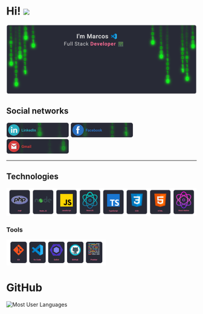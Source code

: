 # Hi! <img src="https://raw.githubusercontent.com/aemmadi/aemmadi/master/wave.gif" width="30"/>

![header](./.github/header.png)

## Social networks

[![LinkedIn](./.github/linkedin.png)](https://www.linkedin.com/in/marcos-proença-5820101b1/) [![Facebo4ok](./.github/facebook.png)](https://www.facebook.com/marcos.proenca.186/) [![Gmail](./.github/gmail.png)](mailto:marcosproenca144@gmail.com)

<hr>

## Technologies

![Technologies](./.github/technologies.png)

### Tools

![Tools](./.github/tools.png)

# GitHub

![Most User Languages](https://github-readme-stats.vercel.app/api/top-langs/?username=pprograminha&theme=dracula)
